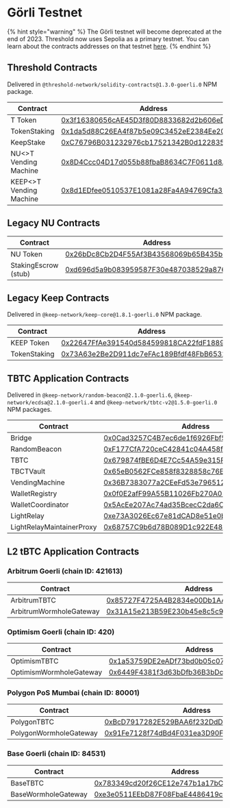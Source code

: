 # Görli Testnet

{% hint style="warning" %}
The Görli testnet will become deprecated at the end of 2023. Threshold now uses Sepolia as a primary testnet. You can learn about the contracts addresses on that testnet [here](sepolia-testnet.md).
{% endhint %}

## Threshold Contracts

Delivered in `@threshold-network/solidity-contracts@1.3.0-goerli.0` NPM package.

<table><thead><tr><th width="209.54782383508018">Contract</th><th>Address</th></tr></thead><tbody><tr><td>T Token</td><td><a href="https://goerli.etherscan.io/address/0x3f16380656cAE45D3f80D8833682d2b606eD094A">0x3f16380656cAE45D3f80D8833682d2b606eD094A</a></td></tr><tr><td>TokenStaking</td><td><a href="https://goerli.etherscan.io/address/0x1da5d88C26EA4f87b5e09C3452eE2384Ee20DC75">0x1da5d88C26EA4f87b5e09C3452eE2384Ee20DC75</a></td></tr><tr><td>KeepStake</td><td><a href="https://goerli.etherscan.io/address/0xC76796B031232976cb17521342B0d12283588E6F">0xC76796B031232976cb17521342B0d12283588E6F</a></td></tr><tr><td>NU&#x3C;>T Vending Machine</td><td><a href="https://goerli.etherscan.io/address/0x8D4Ccc04D17d055b88fbaB8634C7F0611d8Aa946">0x8D4Ccc04D17d055b88fbaB8634C7F0611d8Aa946</a></td></tr><tr><td>KEEP&#x3C;>T Vending Machine</td><td><a href="https://goerli.etherscan.io/address/0x8d1EDfee0510537E1081a28Fa4A94769Cfa3969a">0x8d1EDfee0510537E1081a28Fa4A94769Cfa3969a</a></td></tr></tbody></table>

## Legacy NU Contracts

| Contract             | Address                                                                                                                      |
| -------------------- | ---------------------------------------------------------------------------------------------------------------------------- |
| NU Token             | [0x26bDc8Cb2D4F55Af3B43568069b65B435bCdc32c](https://goerli.etherscan.io/address/0x26bDc8Cb2D4F55Af3B43568069b65B435bCdc32c) |
| StakingEscrow (stub) | [0xd696d5a9b083959587F30e487038529a876b08C2](https://goerli.etherscan.io/address/0xd696d5a9b083959587F30e487038529a876b08C2) |

## Legacy Keep Contracts

Delivered in `@keep-network/keep-core@1.8.1-goerli.0` NPM package.

| Contract     | Address                                                                                                                      |
| ------------ | ---------------------------------------------------------------------------------------------------------------------------- |
| KEEP Token   | [0x22647FfAe391540d584599818CA22fdF18890753](https://goerli.etherscan.io/address/0x22647FfAe391540d584599818CA22fdF18890753) |
| TokenStaking | [0x73A63e2Be2D911dc7eFAc189Bfdf48FbB6532B5b](https://goerli.etherscan.io/address/0x73A63e2Be2D911dc7eFAc189Bfdf48FbB6532B5b) |

## TBTC Application Contracts

Delivered in `@keep-network/random-beacon@2.1.0-goerli.6`, `@keep-network/ecdsa@2.1.0-goerli.4` and `@keep-network/tbtc-v2@1.5.0-goerli.0` NPM packages.

| Contract                  | Address                                                                                                                      |
| ------------------------- | ---------------------------------------------------------------------------------------------------------------------------- |
| Bridge                    | [0x0Cad3257C4B7ec6de1f6926Fbf5714255a6632c3](https://goerli.etherscan.io/address/0x0Cad3257C4B7ec6de1f6926Fbf5714255a6632c3) |
| RandomBeacon              | [0xF177CfA720ceC42841c04A458f6c68e1243C1b49](https://goerli.etherscan.io/address/0xF177CfA720ceC42841c04A458f6c68e1243C1b49) |
| TBTC                      | [0x679874fBE6D4E7Cc54A59e315FF1eB266686a937](https://goerli.etherscan.io/address/0x679874fbe6d4e7cc54a59e315ff1eb266686a937) |
| TBCTVault                 | [0x65eB0562FCe858f8328858c76E689aBedB78621F](https://goerli.etherscan.io/address/0x65eB0562FCe858f8328858c76E689aBedB78621F) |
| VendingMachine            | [0x36B7383077a2CEeFd53e796512760a1888cEeb97](https://goerli.etherscan.io/address/0x36B7383077a2CEeFd53e796512760a1888cEeb97) |
| WalletRegistry            | [0x0f0E2afF99A55B11026Fb270A05f04d37724dE86](https://goerli.etherscan.io/address/0x0f0E2afF99A55B11026Fb270A05f04d37724dE86) |
| WalletCoordinator         | [0x5AcEe207Ac74ad35BcecC2da6CEE2Fe10D47E0EC](https://goerli.etherscan.io/address/0x5AcEe207Ac74ad35BcecC2da6CEE2Fe10D47E0EC) |
| LightRelay                | [0xe73A3026Ec67e81dCAD8e51e0bD420C9702e73a8](https://goerli.etherscan.io/address/0xe73a3026ec67e81dcad8e51e0bd420c9702e73a8) |
| LightRelayMaintainerProxy | [0x68757C9b6d78B089D1c922E4864Edf6d2bC2F3aC](https://goerli.etherscan.io/address/0x68757C9b6d78B089D1c922E4864Edf6d2bC2F3aC) |

## L2 tBTC Application Contracts

### Arbitrum Goerli (chain ID: 421613)

| Contract                | Address                                                                                                                     |
| ----------------------- | --------------------------------------------------------------------------------------------------------------------------- |
| ArbitrumTBTC            | [0x85727F4725A4B2834e00Db1AA8e1b843a188162F](https://goerli.arbiscan.io/address/0x85727F4725A4B2834e00Db1AA8e1b843a188162F) |
| ArbitrumWormholeGateway | [0x31A15e213B59E230b45e8c5c99dAFAc3d1236Ee2](https://goerli.arbiscan.io/address/0x31A15e213B59E230b45e8c5c99dAFAc3d1236Ee2) |

### Optimism Goerli (chain ID: 420)

| Contract                | Address                                                                                                                               |
| ----------------------- | ------------------------------------------------------------------------------------------------------------------------------------- |
| OptimismTBTC            | [0x1a53759DE2eADf73bd0b05c07a4F1F5B7912dA3d](https://goerli-optimism.etherscan.io/address/0x1a53759DE2eADf73bd0b05c07a4F1F5B7912dA3d) |
| OptimismWormholeGateway | [0x6449F4381f3d63bDfb36B3bDc375724aD3cD4621](https://goerli-optimism.etherscan.io/address/0x6449F4381f3d63bDfb36B3bDc375724aD3cD4621) |

### Polygon PoS Mumbai (chain ID: 80001)

| Contract               | Address                                                                                                                         |
| ---------------------- | ------------------------------------------------------------------------------------------------------------------------------- |
| PolygonTBTC            | [0xBcD7917282E529BAA6f232DdDc75F3901245A492](https://mumbai.polygonscan.com/address/0xBcD7917282E529BAA6f232DdDc75F3901245A492) |
| PolygonWormholeGateway | [0x91Fe7128f74dBd4F031ea3D90FC5Ea4DCfD81818](https://mumbai.polygonscan.com/address/0x91fe7128f74dbd4f031ea3d90fc5ea4dcfd81818) |

### Base Goerli (chain ID: 84531)

| Contract            | Address                                                                                                                      |
| ------------------- | ---------------------------------------------------------------------------------------------------------------------------- |
| BaseTBTC            | [0x783349cd20f26CE12e747b1a17bC38D252c9e119](https://goerli.basescan.org/address/0x783349cd20f26CE12e747b1a17bC38D252c9e119) |
| BaseWormholeGateway | [0xe3e0511EEbD87F08FbaE4486419cb5dFB06e1343](https://goerli.basescan.org/address/0xe3e0511EEbD87F08FbaE4486419cb5dFB06e1343) |
